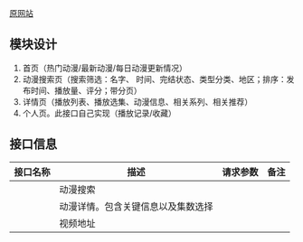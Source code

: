 [原网站](https://www.yhdmp.live/)

## 模块设计

1. 首页（热门动漫/最新动漫/每日动漫更新情况）
2. 动漫搜索页（搜索筛选：名字、 时间、完结状态、类型分类、地区；排序：发布时间、播放量、评分；带分页）
3. 详情页（播放列表、播放选集、动漫信息、相关系列、相关推荐）
4. 个人页。此接口自己实现（播放记录/收藏）

## 接口信息

| 接口名称 | 描述                               | 请求参数 | 备注 |
| -------- | ---------------------------------- | -------- | ---- |
|          | 动漫搜索                           |          |      |
|          | 动漫详情。包含关键信息以及集数选择 |          |      |
|          | 视频地址                           |          |      |

